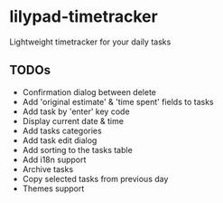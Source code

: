 # lilypad-timetracker

Lightweight timetracker for your daily tasks

## TODOs
* Confirmation dialog between delete
* Add 'original estimate' & 'time spent' fields to tasks
* Add task by 'enter' key code
* Display current date & time
* Add tasks categories
* Add task edit dialog
* Add sorting to the tasks table
* Add i18n support
* Archive tasks
* Copy selected tasks from previous day
* Themes support
